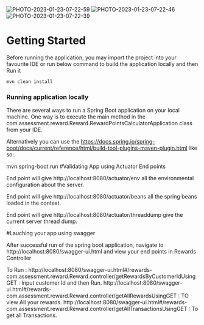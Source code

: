 ![PHOTO-2023-01-23-07-22-59](https://user-images.githubusercontent.com/51256245/214118282-c33f0491-3adf-4f54-be3f-c07c1d7531a2.jpg)
![PHOTO-2023-01-23-07-22-46](https://user-images.githubusercontent.com/51256245/214118284-406fca90-c05b-4d55-bc45-ac41fbef1529.jpg)
![PHOTO-2023-01-23-07-22-39](https://user-images.githubusercontent.com/51256245/214118287-e0536d88-96b2-4c6a-8885-17eac7845d68.jpg)
# Getting Started
Before running the application, you may import the project into your favourite IDE or run below command to build the application locally and then Run it

    mvn clean install

### Running application locally
There are several ways to run a Spring Boot application on your local machine. One way is to execute the main method in 
the com.assessment.reward.Reward.RewardPointsCalculatorApplication class from your IDE.

Alternatively you can use the 
https://docs.spring.io/spring-boot/docs/current/reference/html/build-tool-plugins-maven-plugin.html
like so:

mvn spring-boot:run
#Validating App using Actuator End points

End point will give  http://localhost:8080/actuator/env all the environmental configuration about the server.

End point will give http://localhost:8080/actuator/beans all the spring beans loaded in the context.

End point will give http://localhost:8080/actuator/threaddump give the current server thread dump.






#Lauching your app using swagger

After successful run of the spring boot application, navigate to
http://localhost:8080/swagger-ui.html and view your end points in Rewards Controller

To Run : 
    http://localhost:8080/swagger-ui.html#/rewards-com.assessment.reward.Reward.controller/getRewardsByCustomerIdUsingGET : Input customer Id and then Run.
    http://localhost:8080/swagger-ui.html#/rewards-com.assessment.reward.Reward.controller/getAllRewardsUsingGET : TO view All your rewards.
    http://localhost:8080/swagger-ui.html#/rewards-com.assessment.reward.Reward.controller/getAllTransactionsUsingGET : To get all Transactions.

    

